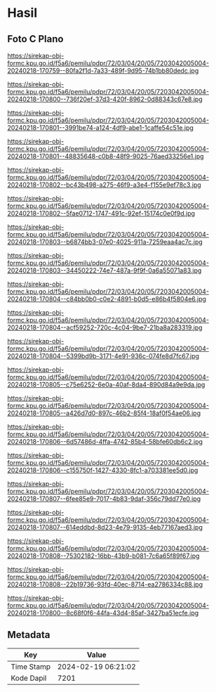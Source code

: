 # Hasil

## Foto C Plano

https://sirekap-obj-formc.kpu.go.id/f5a6/pemilu/pdpr/72/03/04/20/05/7203042005004-20240218-170759--80fa2f1d-7a33-489f-9d95-74b1bb80dedc.jpg

https://sirekap-obj-formc.kpu.go.id/f5a6/pemilu/pdpr/72/03/04/20/05/7203042005004-20240218-170800--736f20ef-37d3-420f-8962-0d88343c67e8.jpg

https://sirekap-obj-formc.kpu.go.id/f5a6/pemilu/pdpr/72/03/04/20/05/7203042005004-20240218-170801--3991be74-a124-4df9-abe1-1caffe54c51e.jpg

https://sirekap-obj-formc.kpu.go.id/f5a6/pemilu/pdpr/72/03/04/20/05/7203042005004-20240218-170801--48835648-c0b8-48f9-9025-76aed33256e1.jpg

https://sirekap-obj-formc.kpu.go.id/f5a6/pemilu/pdpr/72/03/04/20/05/7203042005004-20240218-170802--bc43b498-a275-46f9-a3e4-f155e9ef78c3.jpg

https://sirekap-obj-formc.kpu.go.id/f5a6/pemilu/pdpr/72/03/04/20/05/7203042005004-20240218-170802--5fae0712-1747-491c-92ef-15174c0e0f9d.jpg

https://sirekap-obj-formc.kpu.go.id/f5a6/pemilu/pdpr/72/03/04/20/05/7203042005004-20240218-170803--b6874bb3-07e0-4025-911a-7259eaa4ac7c.jpg

https://sirekap-obj-formc.kpu.go.id/f5a6/pemilu/pdpr/72/03/04/20/05/7203042005004-20240218-170803--34450222-74e7-487a-9f9f-0a6a55071a83.jpg

https://sirekap-obj-formc.kpu.go.id/f5a6/pemilu/pdpr/72/03/04/20/05/7203042005004-20240218-170804--c84bb0b0-c0e2-4891-b0d5-e86b4f5804e6.jpg

https://sirekap-obj-formc.kpu.go.id/f5a6/pemilu/pdpr/72/03/04/20/05/7203042005004-20240218-170804--acf59252-720c-4c04-9be7-21ba8a283319.jpg

https://sirekap-obj-formc.kpu.go.id/f5a6/pemilu/pdpr/72/03/04/20/05/7203042005004-20240218-170804--5399bd9b-3171-4e91-936c-074fe8d7fc67.jpg

https://sirekap-obj-formc.kpu.go.id/f5a6/pemilu/pdpr/72/03/04/20/05/7203042005004-20240218-170805--c75e6252-6e0a-40af-8da4-890d84a9e9da.jpg

https://sirekap-obj-formc.kpu.go.id/f5a6/pemilu/pdpr/72/03/04/20/05/7203042005004-20240218-170805--a426d7d0-897c-46b2-85f4-18af0f54ae06.jpg

https://sirekap-obj-formc.kpu.go.id/f5a6/pemilu/pdpr/72/03/04/20/05/7203042005004-20240218-170806--6d57486d-4ffa-4742-85b4-58bfe60db6c2.jpg

https://sirekap-obj-formc.kpu.go.id/f5a6/pemilu/pdpr/72/03/04/20/05/7203042005004-20240218-170806--c155750f-1427-4330-8fc1-a703381ee5d0.jpg

https://sirekap-obj-formc.kpu.go.id/f5a6/pemilu/pdpr/72/03/04/20/05/7203042005004-20240218-170807--6fee85e9-7017-4b83-9daf-356c79dd77e0.jpg

https://sirekap-obj-formc.kpu.go.id/f5a6/pemilu/pdpr/72/03/04/20/05/7203042005004-20240218-170807--614eddbd-8d23-4e79-9135-4eb77167aed3.jpg

https://sirekap-obj-formc.kpu.go.id/f5a6/pemilu/pdpr/72/03/04/20/05/7203042005004-20240218-170808--75302182-16bb-43b9-b081-7c6a65f89f67.jpg

https://sirekap-obj-formc.kpu.go.id/f5a6/pemilu/pdpr/72/03/04/20/05/7203042005004-20240218-170808--22b19736-93fd-40ec-8714-ea2786334c88.jpg

https://sirekap-obj-formc.kpu.go.id/f5a6/pemilu/pdpr/72/03/04/20/05/7203042005004-20240218-170800--8c68f0f6-44fa-43d4-85af-3427ba51ecfe.jpg


## Metadata

| Key        | Value               |
| ---------- | ------------------- |
| Time Stamp | 2024-02-19 06:21:02 |
| Kode Dapil | 7201                |



